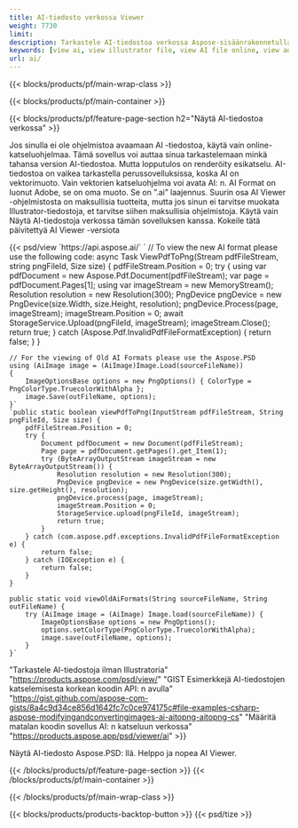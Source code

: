 ```yaml
---
title: AI-tiedosto verkossa Viewer
weight: 7730
limit: 
description: Tarkastele AI-tiedostoa verkossa Aspose-sisäänrakennetulla sovelluksella
keywords: [view ai, view illustrator file, view AI file online, view adobe illustrator, ai file preview, ai format view]
url: ai/
---
```


{{< blocks/products/pf/main-wrap-class >}}


{{< blocks/products/pf/main-container >}}

{{< blocks/products/pf/feature-page-section h2="Näytä AI-tiedostoa verkossa" >}}
<p>Jos sinulla ei ole ohjelmistoa avaamaan AI -tiedostoa, käytä vain online-katseluohjelmaa. Tämä sovellus voi auttaa sinua tarkastelemaan minkä tahansa version AI-tiedostoa. Mutta lopputulos on renderöity esikatselu. AI-tiedostoa on vaikea tarkastella perussovelluksissa, koska AI on vektorimuoto. Vain vektorien katseluohjelma voi avata AI: n. AI Format on luonut Adobe, se on oma muoto. Se on ”.ai” laajennus. Suurin osa AI Viewer -ohjelmistosta on maksullisia tuotteita, mutta jos sinun ei tarvitse muokata Illustrator-tiedostoja, et tarvitse siihen maksullisia ohjelmistoja. Käytä vain Näytä AI-tiedostoja verkossa tämän sovelluksen kanssa. Kokeile tätä päivitettyä AI Viewer -versiota</p>
{{< psd/view `https://api.aspose.ai/` 
`	// To view the new AI format please use the following code:
	async Task<bool> ViewPdfToPng(Stream pdfFileStream, string pngFileId, Size size)
	{
		pdfFileStream.Position = 0;
		try
		{
			using var pdfDocument = new Aspose.Pdf.Document(pdfFileStream);
			var page = pdfDocument.Pages[1];
			using var imageStream = new MemoryStream();
			Resolution resolution = new Resolution(300);
			PngDevice pngDevice = new PngDevice(size.Width, size.Height, resolution);
			pngDevice.Process(page, imageStream);
			imageStream.Position = 0;
			await StorageService.Upload(pngFileId, imageStream);
			imageStream.Close();
			return true;
		}
		catch (Aspose.Pdf.InvalidPdfFileFormatException)
		{
			return false;
		}
	}
	
	// For the viewing of Old AI Formats please use the Aspose.PSD
	using (AiImage image = (AiImage)Image.Load(sourceFileName))
	{
		ImageOptionsBase options = new PngOptions() { ColorType = PngColorType.TruecolorWithAlpha };
		image.Save(outFileName, options);
	}` 
	`public static boolean viewPdfToPng(InputStream pdfFileStream, String pngFileId, Size size) {
        pdfFileStream.Position = 0;
        try {
            Document pdfDocument = new Document(pdfFileStream);
            Page page = pdfDocument.getPages().get_Item(1);
            try (ByteArrayOutputStream imageStream = new ByteArrayOutputStream()) {
                Resolution resolution = new Resolution(300);
                PngDevice pngDevice = new PngDevice(size.getWidth(), size.getHeight(), resolution);
                pngDevice.process(page, imageStream);
                imageStream.Position = 0;
                StorageService.upload(pngFileId, imageStream);
                return true;
            }
        } catch (com.aspose.pdf.exceptions.InvalidPdfFileFormatException e) {
            return false;
        } catch (IOException e) {
            return false;
        }
    }

    public static void viewOldAiFormats(String sourceFileName, String outFileName) {
        try (AiImage image = (AiImage) Image.load(sourceFileName)) {
            ImageOptionsBase options = new PngOptions();
            options.setColorType(PngColorType.TruecolorWithAlpha);
            image.save(outFileName, options);
        }
    }`	 
"Tarkastele AI-tiedostoja ilman Illustratoria" "https://products.aspose.com/psd/view/" 
"GIST Esimerkkejä AI-tiedostojen katselemisesta korkean koodin API: n avulla" "https://gist.github.com/aspose-com-gists/8a4c9d34ce856d1642fc7c0ce974175c#file-examples-csharp-aspose-modifyingandconvertingimages-ai-aitopng-aitopng-cs" 
"Määritä matalan koodin sovellus AI: n katseluun verkossa" "https://products.aspose.app/psd/viewer/ai" >}}
<p>Näytä AI-tiedosto Aspose.PSD: llä. Helppo ja nopea AI Viewer.</p>
{{< /blocks/products/pf/feature-page-section >}}
{{< /blocks/products/pf/main-container >}}


{{< /blocks/products/pf/main-wrap-class >}}

{{< blocks/products/products-backtop-button >}}
{{< psd/tize >}}
